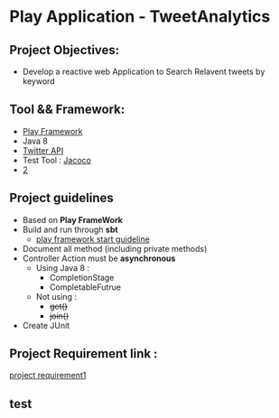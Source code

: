 # Play Application - TweetAnalytics

## Project Objectives:
- Develop a reactive web Application to Search Relavent tweets by keyword

## Tool && Framework:
- [Play Framework](https://www.playframework.com/)
- Java 8
- [Twitter API](https://developer.twitter.com)
- Test Tool : [Jacoco](https://github.com/sbt/sbt-jacoco)
- [2](#project&#32requirement&#32link&#32:)

## Project guidelines
- Based on **Play FrameWork** 
- Build and run through **sbt**
  - [play framework start guideline](./sbtGuide.md)
- Document all method (including private methods)
- Controller Action must be **asynchronous** 
  - Using Java 8 :
    - CompletionStage
    - CompletableFutrue
  - Not using :
    - ~~get()~~
    - ~~join()~~
- Create JUnit

## Project Requirement link :
[project requirement1](./project-require1.pdf)

## test
